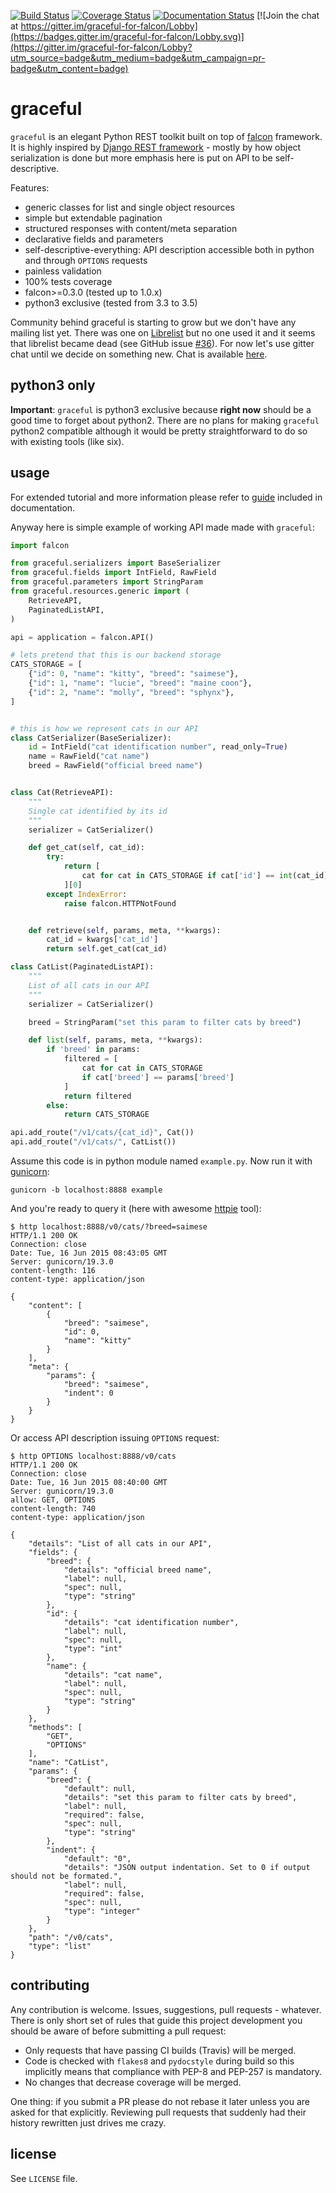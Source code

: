 [![Build Status](https://travis-ci.org/swistakm/graceful.svg?branch=master)](https://travis-ci.org/swistakm/graceful)
[![Coverage Status](https://coveralls.io/repos/swistakm/graceful/badge.svg?branch=master)](https://coveralls.io/r/swistakm/graceful?branch=master)
[![Documentation Status](https://readthedocs.org/projects/graceful/badge/?version=latest)](http://graceful.readthedocs.io/en/latest/)
[![Join the chat at https://gitter.im/graceful-for-falcon/Lobby](https://badges.gitter.im/graceful-for-falcon/Lobby.svg)](https://gitter.im/graceful-for-falcon/Lobby?utm_source=badge&utm_medium=badge&utm_campaign=pr-badge&utm_content=badge)

# graceful

`graceful` is an elegant Python REST toolkit built on top of
[falcon](http://github.com/falconry/falcon) framework. It is highly inspired
by [Django REST framework](http://www.django-rest-framework.org/) - mostly by
how object serialization is done but more emphasis here is put on API to
be self-descriptive.

Features:

* generic classes for list and single object resources
* simple but extendable pagination
* structured responses with content/meta separation
* declarative fields and parameters
* self-descriptive-everything: API description accessible both in python and
  through `OPTIONS` requests
* painless validation
* 100% tests coverage
* falcon>=0.3.0 (tested up to 1.0.x)
* python3 exclusive (tested from 3.3 to 3.5)

Community behind graceful is starting to grow but we don't have any mailing
list yet. There was one on [Librelist](http://librelist.com/browser/graceful)
but no one used it and it seems that librelist became dead (see GitHub
issue [#36](https://github.com/swistakm/graceful/issues/36)). For now let's use
gitter chat until we decide on something new.
Chat is available [here](https://gitter.im/graceful-for-falcon/Lobby).


## python3 only

**Important**: `graceful` is python3 exclusive because **right now** should be
a good time to forget about python2. There are no plans for making `graceful` 
python2 compatible although it would be pretty straightforward to do so with
existing tools (like six).

## usage
For extended tutorial and more information please refer to
[guide](http://graceful.readthedocs.org/en/latest/guide/) included in
documentation. 

Anyway here is simple example of working API made made with `graceful`:

```python
import falcon

from graceful.serializers import BaseSerializer
from graceful.fields import IntField, RawField
from graceful.parameters import StringParam
from graceful.resources.generic import (
    RetrieveAPI,
    PaginatedListAPI,
)

api = application = falcon.API()

# lets pretend that this is our backend storage
CATS_STORAGE = [
    {"id": 0, "name": "kitty", "breed": "saimese"},
    {"id": 1, "name": "lucie", "breed": "maine coon"},
    {"id": 2, "name": "molly", "breed": "sphynx"},
]


# this is how we represent cats in our API
class CatSerializer(BaseSerializer):
    id = IntField("cat identification number", read_only=True)
    name = RawField("cat name")
    breed = RawField("official breed name")


class Cat(RetrieveAPI):
    """
    Single cat identified by its id
    """
    serializer = CatSerializer()

    def get_cat(self, cat_id):
        try:
            return [
                cat for cat in CATS_STORAGE if cat['id'] == int(cat_id)
            ][0]
        except IndexError:
            raise falcon.HTTPNotFound


    def retrieve(self, params, meta, **kwargs):
        cat_id = kwargs['cat_id']
        return self.get_cat(cat_id)

class CatList(PaginatedListAPI):
    """
    List of all cats in our API
    """
    serializer = CatSerializer()

    breed = StringParam("set this param to filter cats by breed")

    def list(self, params, meta, **kwargs):
        if 'breed' in params:
            filtered = [
                cat for cat in CATS_STORAGE
                if cat['breed'] == params['breed']
            ]
            return filtered
        else:
            return CATS_STORAGE

api.add_route("/v1/cats/{cat_id}", Cat())
api.add_route("/v1/cats/", CatList())
```

Assume this code is in python module named `example.py`.
Now run it with [gunicorn](https://github.com/benoitc/gunicorn):

    gunicorn -b localhost:8888 example

And you're ready to query it (here with awesome [httpie](http://httpie.org)
tool):

```
$ http localhost:8888/v0/cats/?breed=saimese
HTTP/1.1 200 OK
Connection: close
Date: Tue, 16 Jun 2015 08:43:05 GMT
Server: gunicorn/19.3.0
content-length: 116
content-type: application/json

{
    "content": [
        {
            "breed": "saimese",
            "id": 0,
            "name": "kitty"
        }
    ],
    "meta": {
        "params": {
            "breed": "saimese",
            "indent": 0
        }
    }
}
```

Or access API description issuing `OPTIONS` request:

```
$ http OPTIONS localhost:8888/v0/cats
HTTP/1.1 200 OK
Connection: close
Date: Tue, 16 Jun 2015 08:40:00 GMT
Server: gunicorn/19.3.0
allow: GET, OPTIONS
content-length: 740
content-type: application/json

{
    "details": "List of all cats in our API",
    "fields": {
        "breed": {
            "details": "official breed name",
            "label": null,
            "spec": null,
            "type": "string"
        },
        "id": {
            "details": "cat identification number",
            "label": null,
            "spec": null,
            "type": "int"
        },
        "name": {
            "details": "cat name",
            "label": null,
            "spec": null,
            "type": "string"
        }
    },
    "methods": [
        "GET",
        "OPTIONS"
    ],
    "name": "CatList",
    "params": {
        "breed": {
            "default": null,
            "details": "set this param to filter cats by breed",
            "label": null,
            "required": false,
            "spec": null,
            "type": "string"
        },
        "indent": {
            "default": "0",
            "details": "JSON output indentation. Set to 0 if output should not be formated.",
            "label": null,
            "required": false,
            "spec": null,
            "type": "integer"
        }
    },
    "path": "/v0/cats",
    "type": "list"
}
```


## contributing

Any contribution is welcome. Issues, suggestions, pull requests - whatever. 
There is only short set of rules that guide this project development you
should be aware of before submitting a pull request:

* Only requests that have passing CI builds (Travis) will be merged.
* Code is checked with `flakes8` and `pydocstyle` during build so this
  implicitly means that compliance with PEP-8 and PEP-257 is mandatory.
* No changes that decrease coverage will be merged.

One thing: if you submit a PR please do not rebase it later unless you
are asked for that explicitly. Reviewing pull requests that suddenly had
their history rewritten just drives me crazy.


## license

See `LICENSE` file.
